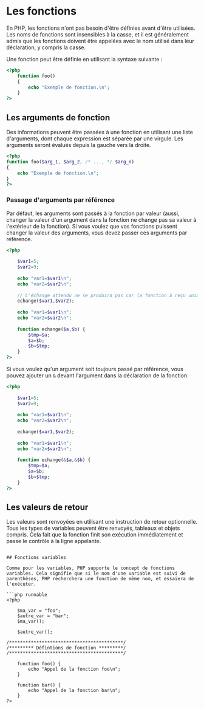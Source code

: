 # Les fonctions

En PHP, les fonctions n'ont pas besoin d'être définies avant d'être utilisées. Les noms de fonctions sont insensibles à la casse, et il est généralement admis que les fonctions doivent être appelées avec le nom utilisé dans leur déclaration, y compris la casse.

Une fonction peut être définie en utilisant la syntaxe suivante :

```php
<?php
	function foo()
	{
		echo "Exemple de fonction.\n";
	}
?>
```

## Les arguments de fonction

Des informations peuvent être passées à une fonction en utilisant une liste d'arguments, dont chaque expression est séparée par une virgule. Les arguments seront évalués depuis la gauche vers la droite.

```php
<?php
function foo($arg_1, $arg_2, /* ..., */ $arg_n)
{
    echo "Exemple de fonction.\n";
}
?>
```

### Passage d'arguments par référence

Par défaut, les arguments sont passés à la fonction par valeur (aussi, changer la valeur d'un argument dans la fonction ne change pas sa valeur à l'extérieur de la fonction). Si vous voulez que vos fonctions puissent changer la valeur des arguments, vous devez passer ces arguments par référence.

```php runnable
<?php
	
	$var1=5;
	$var2=9;
	
	echo "var1=$var1\n";
	echo "var2=$var2\n";
	
	// L'échange attendu ne se produira pas car la fonction à reçu uniquement la valeur de la variable.
	echange($var1,$var2);
	
	echo "var1=$var1\n";
	echo "var2=$var2\n";
	
	function echange($a,$b) {
		$tmp=$a;
		$a=$b;
		$b=$tmp;
	}
?>
```


Si vous voulez qu'un argument soit toujours passé par référence, vous pouvez ajouter un `&` devant l'argument dans la déclaration de la fonction.

```php runnable
<?php
	
	$var1=5;
	$var2=9;
	
	echo "var1=$var1\n";
	echo "var2=$var2\n";
	
	echange($var1,$var2);
	
	echo "var1=$var1\n";
	echo "var2=$var2\n";
	
	function echange(&$a,&$b) {
		$tmp=$a;
		$a=$b;
		$b=$tmp;
	}
?>
```

## Les valeurs de retour

Les valeurs sont renvoyées en utilisant une instruction de retour optionnelle. Tous les types de variables peuvent être renvoyés, tableaux et objets compris. Cela fait que la fonction finit son exécution immédiatement et passe le contrôle à la ligne appelante.

<?php
function foo($arg_1, $arg_2, /* ..., */ $arg_n)
{
    echo "Exemple de fonction.\n";
    return $retval;
}
?>
```

## Fonctions variables

Comme pour les variables, PHP supporte le concept de fonctions variables. Cela signifie que si le nom d'une variable est suivi de parenthèses, PHP recherchera une fonction de même nom, et essaiera de l'exécuter.

```php runnable
<?php

	$ma_var = "foo";
	$autre_var = "bar";
	$ma_var();

	$autre_var();

/******************************************/
/********* Défintions de fonction *********/ 
/******************************************/

	function foo() {
		echo "Appel de la fonction foo\n";
	}

	function bar() {
		echo "Appel de la fonction bar\n";
	}
?>
```